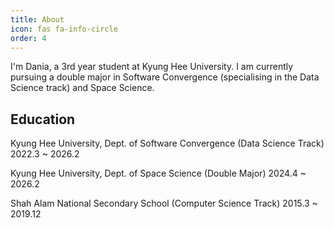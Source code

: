 ```yaml
---
title: About
icon: fas fa-info-circle
order: 4
---
```


I'm Dania, a 3rd year student at Kyung Hee University. I am currently pursuing a double major in Software Convergence (specialising in the Data Science track) and Space Science. 

## Education

Kyung Hee University, Dept. of Software Convergence (Data Science Track)
2022.3 ~ 2026.2

Kyung Hee University, Dept. of Space Science (Double Major)
2024.4 ~ 2026.2

Shah Alam National Secondary School (Computer Science Track)
2015.3 ~ 2019.12